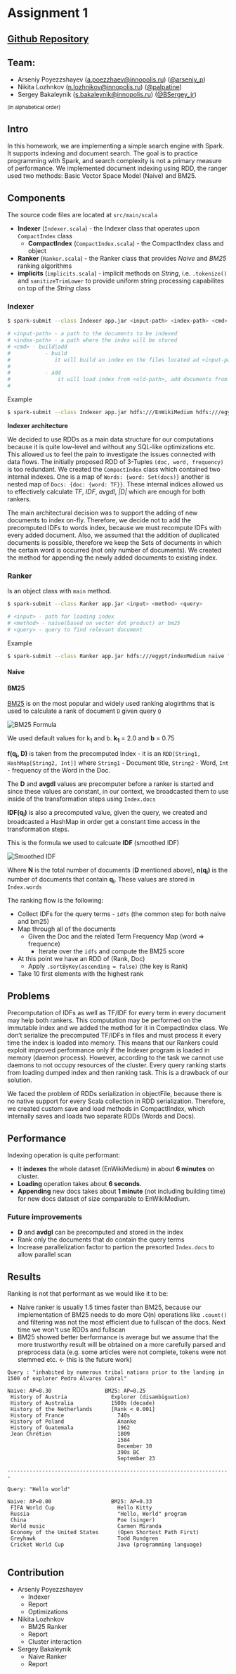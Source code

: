 # Assignment 1

## [Github Repository](https://github.com/lozhn/BDTA-F19-Assignment-1) 

## Team: 
- Arseniy Poyezzshayev (a.poezzhaev@innopolis.ru) ([@arseniy_p](tele.click/arseniy_p))
- Nikita Lozhnkov (n.lozhnikov@innopolis.ru) ([@palpatine](tele.click/palpatine))
- Sergey Bakaleynik (s.bakaleynik@innopolis.ru) ([@BSergey_jr](tele.click/BSergey_jr))

<sup>(in alphabetical order)</sup>

## Intro

In this homework, we are implementing a simple search engine with Spark. It supports indexing and document search. The goal is to practice programming with Spark, and search complexity is not a primary measure of performance. We implemented document indexing using RDD, the ranger used two methods: Basic Vector Space Model (Naive) and BM25.

## Components 

The source code files are located at `src/main/scala`

- **Indexer** (`Indexer.scala`) - the Indexer class that operates upon `CompactIndex` class
    - **CompactIndex** (`CompactIndex.scala`) - the CompactIndex class and object
- **Ranker** (`Ranker.scala`) - the Ranker class that provides _Naive_ and _BM25_ ranking algorithms
- **implicits** (`implicits.scala`) - implicit methods on _String_, i.e. `.tokenize()` and `sanitizeTrimLower` to provide uniform string processing capabilites on top of the _String_ class

### Indexer

```bash
$ spark-submit --class Indexer app.jar <input-path> <index-path> <cmd> [<old-index>]

# <input-path> - a path to the documents to be indexed
# <index-path> - a path where the index will be stored
# <cmd> - build|add  
#           - build 
#              it will build an index on the files located ad <input-path>. <old-index> is not needed. 
#               
#           - add
#               it will load index from <old-path>, add documents from <input-path> and save the updated index to <index-path>
#               
```

Example 

```bash
$ spark-submit --class Indexer app.jar hdfs:///EnWikiMedium hdfs:///egypt/indexMedium build
```

**Indexer architecture**

We decided to use RDDs as a main data structure for our computations because it is quite low-level and without any SQL-like optimizations etc. This allowed us to feel the pain to investigate the issues connected with data flows. The initially proposed RDD of 3-Tuples `(doc, word, frequency)` is too redundant. We created the `CompactIndex` class which contained two internal indexes. One is a map of `Words: {word: Set(docs)}` another is nested map of `Docs: {doc: {word: TF}}`. These internal indices allowed us to effectively calculate _TF_, _IDF_, _avgdl_, _|D|_ which are enough for both rankers. 

The main architectural decision was to support the adding of new documents to index on-fly. Therefore, we decide not to add the precomputed IDFs to words index, because we must recompute IDFs with every added document. Also, we assumed that the addition of duplicated documents is possible, therefore we keep the Sets of documents in which the certain word is occurred (not only number of documents). We created the method for appending the newly added documents to existing index.


### Ranker

Is an object class with `main` method.

```bash
$ spark-submit --class Ranker app.jar <input> <method> <query>

# <input> - path for loading index
# <method> - naive(based on vector dot product) or bm25
# <query> - query to find relevant document
```

Example

```bash
$ spark-submit --class Ranker app.jar hdfs:///egypt/indexMedium naive "hello world"
```

#### Naive

#### BM25 

[BM25](https://en.wikipedia.org/wiki/Okapi_BM25) is on the most popular and widely used ranking alogirthms that is used to calculate a rank of document `D` given query `Q`

![BM25 Formula](./assets/bm25_formula.png)

We used default values for k<sub>1</sub> and b. **k<sub>1</sub>** = 2.0 and **b** = 0.75

**f(q<sub>i</sub>, D)** is taken from the precomputed Index - it is an `RDD[String1, HashMap[String2, Int]]` where `String1` - Document title, `String2` - Word, `Int` - frequency of the Word in the Doc.

The **D** and **avgdl** values are precomputer before a ranker is started and since these values are constant, in our context, we broadcasted them to use inside of the transformation steps using `Index.docs`

**IDF(q<sub>i</sub>)** is also a precomputed value, given the query, we created and broadcasted a HashMap in order get a constant time access in the transformation steps.

This is the formula we used to calcuate **IDF** (smoothed IDF)

![Smoothed IDF](./assets/bm25_idf.png)

Where **N** is the total number of documents (**D** mentioned above), **n(q<sub>i</sub>)** is the number of documents that contain **q<sub>i</sub>**. These values are stored in `Index.words`

The ranking flow is the following:

- Collect IDFs for the query terms - `idfs` (the common step for both naive and bm25)
- Map through all of the documents
    - Given the Doc and the related Term Frequency Map (word => frequence) 
        - Iterate over the `idfs` and compute the BM25 score
- At this point we have an RDD of (Rank, Doc)
    - Apply `.sortByKey(ascending = false)` (the key is Rank)
- Take 10 first elements with the highest rank


## Problems

Precomputation of IDFs as well as TF/IDF for every term in every document may help both rankers. This computation may be performed on the immutable index and we added the method for it in CompactIndex class. We don’t serialize the precomputed TF/IDFs in files and must process it every time the index is loaded into memory. This means that our Rankers could exploit improved performance only if the Indexer program is loaded in memory (daemon process). However, according to the task we cannot use daemons to not occupy resources of the cluster. Every query ranking starts from loading dumped index and then ranking task. This is a drawback of our solution.

We faced the problem of RDDs serialization in objectFile, because there is no native support for every Scala collection in RDD serialization. Therefore, we created custom save and load methods in CompactIIndex, which internally saves and loads two separate RDDs (Words and Docs).

## Performance

Indexing operation is quite performant: 

* It **indexes** the whole dataset (EnWikiMedium) in about **6 minutes** on cluster. 
* **Loading** operation takes about **6 seconds**.
* **Appending** new docs takes about **1 minute** (not including building time) for new docs dataset of size comparable to EnWikiMedium.

### Future improvements

- **D** and **avdgl** can be precomputed and stored in the index
- Rank only the documents that do contain the query terms
- Increase parallelization factor to partion the presorted `Index.docs` to allow parallel scan


## Results

Ranking is not that performant as we would like it to be:

* Naive ranker is usually 1.5 times faster than BM25, because our implementation of BM25 needs to do more O(n) operations like `.count()` and filtering was not the most efficient due to fullscan of the docs. Next time we won't use RDDs and fullscan
* BM25 showed better berformance is average but we assume that the more trustworthy result will be obtained on a more carefully parsed and preprocess data (e.g. some articles were not complete, tokens were not stemmed etc. <- this is the future work)

```
Query : "inhabited by numerous tribal nations prior to the landing in 1500 of explorer Pedro Álvares Cabral"

Naive: AP=0.30                 BM25: AP=0.25
 History of Austria              Explorer (disambiguation)               
 History of Australia            1500s (decade)                 
 History of the Netherlands      [Rank < 0.001]                       
 History of France                 740s             
 History of Poland                 Ananke             
 History of Guatemala              1962               
 Jean Chrétien                     1809        
                                   1584
                                   December 30
                                   390s BC                                    
                                   September 23

-----------------------------------------------------------------------

Query: "Hello world"

Naive: AP=0.00                   BM25: AP=0.33                            
 FIFA World Cup                    Hello Kitty                           
 Russia                            "Hello, World" program                   
 China                             Poe (singer)                  
 World music                       Carmen Miranda                       
 Economy of the United States      (Open Shortest Path First)
 Greyhawk                          Todd Rundgren                     
 Cricket World Cup                 Java (programming language)                           
 
```

## Contribution

- Arseniy Poyezzshayev 
  - Indexer
  - Report
  - Optimizations
- Nikita Lozhnkov 
  - BM25 Ranker
  - Report
  - Cluster interaction
- Sergey Bakaleynik 
  - Naive Ranker
  - Report
